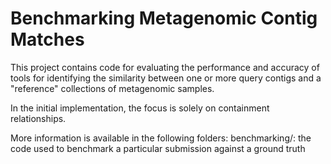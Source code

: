 # Benchmarking Metagenomic Contig Matches 
This project contains code for evaluating the performance and accuracy of tools for 
identifying the similarity between one or more query contigs and a "reference" 
collections of metagenomic samples.

In the initial implementation, the focus is solely on containment relationships.

More information is available in the following folders:
benchmarking/:
  the code used to benchmark a particular submission against a ground truth